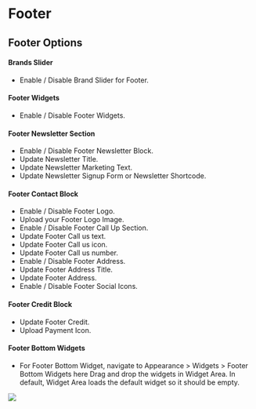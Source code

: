 # Footer

## Footer Options

#### Brands Slider
* Enable / Disable Brand Slider for Footer.

#### Footer Widgets

* Enable / Disable Footer Widgets.

#### Footer Newsletter Section

* Enable / Disable Footer Newsletter Block.
* Update Newsletter Title.
* Update Newsletter Marketing Text.
* Update Newsletter Signup Form or Newsletter Shortcode.

#### Footer Contact Block

* Enable / Disable Footer Logo.
* Upload your Footer Logo Image.
* Enable / Disable Footer Call Up Section.
* Update Footer Call us text.
* Update Footer Call us icon.
* Update Footer Call us number.
* Enable / Disable Footer Address.
* Update Footer Address Title.
* Update Footer Address.
* Enable / Disable Footer Social Icons.

#### Footer Credit Block

* Update Footer Credit.
* Upload Payment Icon.

#### Footer Bottom Widgets

* For Footer Bottom Widget, navigate to Appearance > Widgets > Footer Bottom Widgets here Drag and drop the widgets in Widget Area. In default, Widget Area loads the default widget so it should be empty.


![](http://transvelo.github.io/docs/elctro/images/theme-options-footer.png)

